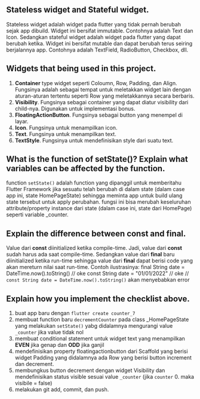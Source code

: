 ## Stateless widget and Stateful widget.
Stateless widget adalah widget pada flutter yang tidak pernah berubah sejak app dibuild. Widget ini bersifat immutable. Contohnya adalah Text dan Icon. 
Sedangkan stateful widget adalah widget pada flutter yang dapat berubah ketika. Widget ini bersifat mutable dan dapat berubah terus seiring berjalannya app. Contohnya adalah TextField, RadioButton, Checkbox, dll.

## Widgets that being used in this project.
1. **Container** type widget seperti Coloumn, Row, Padding, dan Align. Fungsinya adalah sebagai tempat untuk meletakkan widget lain dengan aturan-aturan tertentu seperti Row yang meletakkannya secara berbaris.
2. **Visibility**. Fungsinya sebagai container yang dapat diatur visibility dari child-nya. Digunakan untuk implementasi bonus.
3. **FloatingActionButton**. Fungsinya sebagai button yang menempel di layar.
4. **Icon**. Fungsinya untuk menampilkan icon.
5. **Text**. Fungsinya untuk menampilkan text.
6. **TextStyle**. Fungsinya untuk mendefinisikan style dari suatu text.

## What is the function of setState()? Explain what variables can be affected by the function.
function `setState()` adalah function yang dipanggil untuk memberitahu Flutter Framework jika sesuatu telah berubah di dalam state (dalam case app ini, state HomePageState) sehingga meminta app untuk build ulang state tersebut untuk apply perubahan.
fungsi ini bisa merubah keseluruhan attribute/property instance dari state (dalam case ini, state dari HomePage) seperti variable _counter.

## Explain the difference between const and final.
Value dari **const** diinitialized ketika compile-time. Jadi, value dari **const** sudah harus ada saat compile-time.
Sedangkan value dari **final** baru diinitialized ketika run-time sehingga value dari **final** dapat berisi code yang akan mereturn nilai saat run-time.
Contoh ilustrasinya:
final String date = DateTime.now().toString() // oke
const String date = "01/01/2022" // oke
// `const String date = DateTime.now().toString()` akan menyebabkan error

## Explain how you implement the checklist above.
1. buat app baru dengan `flutter create counter_7`
2. membuat function baru `decrementCounter` pada class _HomePageState yang melakukan `setState()` yabg didalamnya mengurangi value `_counter` jika value tidak nol
3. membuat conditional statement untuk widget text yang menampilkan **EVEN** jika genap dan **ODD** jika ganjil
4. mendefinisikan property floatingactionbutton dari Scaffold yang berisi widget Padding yang didalamnya ada Row yang berisi button increment dan decrement.
5. membungkus button decrement dengan widget Visibility dan mendefinisikan status visible sesuai value `_counter` (jika `counter` 0. maka visibile = false)
6. melakukan git add, commit, dan push.